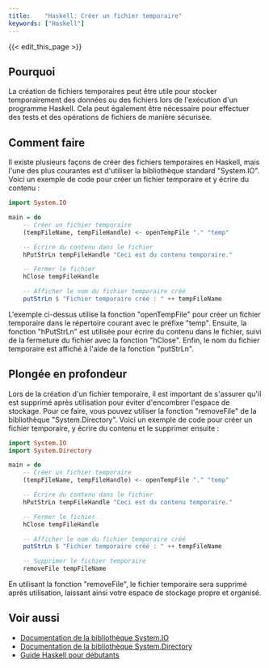 ```yaml
---
title:    "Haskell: Créer un fichier temporaire"
keywords: ["Haskell"]
---
```


{{< edit_this_page >}}

## Pourquoi

La création de fichiers temporaires peut être utile pour stocker temporairement des données ou des fichiers lors de l'exécution d'un programme Haskell. Cela peut également être nécessaire pour effectuer des tests et des opérations de fichiers de manière sécurisée.

## Comment faire

Il existe plusieurs façons de créer des fichiers temporaires en Haskell, mais l'une des plus courantes est d'utiliser la bibliothèque standard "System.IO". Voici un exemple de code pour créer un fichier temporaire et y écrire du contenu :

```Haskell
import System.IO

main = do
    -- Créer un fichier temporaire
    (tempFileName, tempFileHandle) <- openTempFile "." "temp"

    -- Écrire du contenu dans le fichier
    hPutStrLn tempFileHandle "Ceci est du contenu temporaire."

    -- Fermer le fichier
    hClose tempFileHandle

    -- Afficher le nom du fichier temporaire créé
    putStrLn $ "Fichier temporaire créé : " ++ tempFileName
```

L'exemple ci-dessus utilise la fonction "openTempFile" pour créer un fichier temporaire dans le répertoire courant avec le préfixe "temp". Ensuite, la fonction "hPutStrLn" est utilisée pour écrire du contenu dans le fichier, suivi de la fermeture du fichier avec la fonction "hClose". Enfin, le nom du fichier temporaire est affiché à l'aide de la fonction "putStrLn".

## Plongée en profondeur

Lors de la création d'un fichier temporaire, il est important de s'assurer qu'il est supprimé après utilisation pour éviter d'encombrer l'espace de stockage. Pour ce faire, vous pouvez utiliser la fonction "removeFile" de la bibliothèque "System.Directory". Voici un exemple de code pour créer un fichier temporaire, y écrire du contenu et le supprimer ensuite :

```Haskell
import System.IO
import System.Directory

main = do
    -- Créer un fichier temporaire
    (tempFileName, tempFileHandle) <- openTempFile "." "temp"

    -- Écrire du contenu dans le fichier
    hPutStrLn tempFileHandle "Ceci est du contenu temporaire."

    -- Fermer le fichier
    hClose tempFileHandle

    -- Afficher le nom du fichier temporaire créé
    putStrLn $ "Fichier temporaire créé : " ++ tempFileName

    -- Supprimer le fichier temporaire
    removeFile tempFileName
```

En utilisant la fonction "removeFile", le fichier temporaire sera supprimé après utilisation, laissant ainsi votre espace de stockage propre et organisé.

## Voir aussi

- [Documentation de la bibliothèque System.IO](https://hackage.haskell.org/package/base/docs/System-IO.html)
- [Documentation de la bibliothèque System.Directory](https://hackage.haskell.org/package/directory/docs/System-Directory.html)
- [Guide Haskell pour débutants](https://wiki.haskell.org/Beginners_exercises)